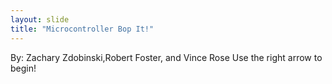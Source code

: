 ```yaml
---
layout: slide
title: "Microcontroller Bop It!"
---
```

By: Zachary Zdobinski,Robert Foster, and Vince Rose
Use the right arrow to begin!

